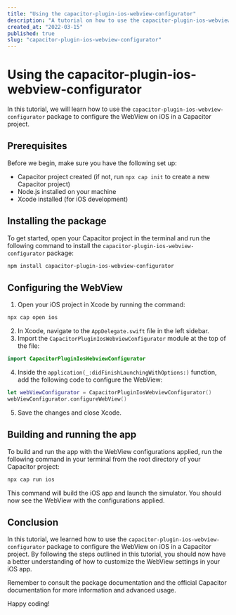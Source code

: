 ```yaml
---
title: "Using the capacitor-plugin-ios-webview-configurator"
description: "A tutorial on how to use the capacitor-plugin-ios-webview-configurator package"
created_at: "2022-03-15"
published: true
slug: "capacitor-plugin-ios-webview-configurator"
---
```


# Using the capacitor-plugin-ios-webview-configurator

In this tutorial, we will learn how to use the `capacitor-plugin-ios-webview-configurator` package to configure the WebView on iOS in a Capacitor project.

## Prerequisites

Before we begin, make sure you have the following set up:

- Capacitor project created (if not, run `npx cap init` to create a new Capacitor project)
- Node.js installed on your machine
- Xcode installed (for iOS development)

## Installing the package

To get started, open your Capacitor project in the terminal and run the following command to install the `capacitor-plugin-ios-webview-configurator` package:

```bash
npm install capacitor-plugin-ios-webview-configurator
```

## Configuring the WebView

1. Open your iOS project in Xcode by running the command:

```bash
npx cap open ios
```

2. In Xcode, navigate to the `AppDelegate.swift` file in the left sidebar.
3. Import the `CapacitorPluginIosWebviewConfigurator` module at the top of the file:

```swift
import CapacitorPluginIosWebviewConfigurator
```

4. Inside the `application(_:didFinishLaunchingWithOptions:)` function, add the following code to configure the WebView:

```swift
let webViewConfigurator = CapacitorPluginIosWebviewConfigurator()
webViewConfigurator.configureWebView()
```

5. Save the changes and close Xcode.

## Building and running the app

To build and run the app with the WebView configurations applied, run the following command in your terminal from the root directory of your Capacitor project:

```bash
npx cap run ios
```

This command will build the iOS app and launch the simulator. You should now see the WebView with the configurations applied.

## Conclusion

In this tutorial, we learned how to use the `capacitor-plugin-ios-webview-configurator` package to configure the WebView on iOS in a Capacitor project. By following the steps outlined in this tutorial, you should now have a better understanding of how to customize the WebView settings in your iOS app.

Remember to consult the package documentation and the official Capacitor documentation for more information and advanced usage.

Happy coding!


